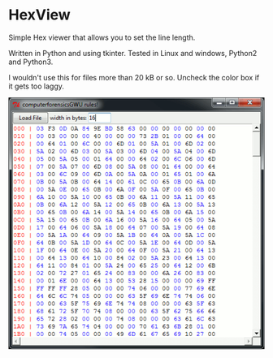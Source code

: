 # HexView
Simple Hex viewer that allows you to set the line length.

Written in Python and using tkinter. Tested in Linux and windows, Python2 and Python3.

I wouldn't use this for files more than 20 kB or so. Uncheck the color box if it gets too laggy.

![Screenshot](screenshot.gif)
